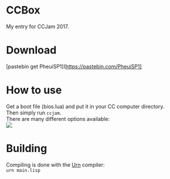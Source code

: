 # CCBox
My entry for CCJam 2017.  

# Download
[pastebin get PheuiSP1](https://pastebin.com/PheuiSP1]  

# How to use
Get a boot file (bios.lua) and put it in your CC computer directory.  
Then simply run `ccjam`.  
There are many different options available:  
![](https://img.crzd.me/ccbox.png)

# Building
Compiling is done with the [Urn](https://gitlab.com/urn/urn) compiler:  
`urn main.lisp`

